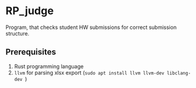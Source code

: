 # RP_judge
Program, that checks student HW submissions for correct submission structure.

## Prerequisites
1. Rust programming language
2. `llvm` for parsing xlsx export (`sudo apt install llvm llvm-dev libclang-dev `)
